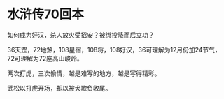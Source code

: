 # 水浒传70回本

如何成为好汉，杀人放火受招安？被绑投降而后立功？

36天罡，72地煞，108星宿，108将，108好汉，36可理解为12月份加24节气，72可理解为72座高山峻岭。

两次打虎，三次偷情，越是难写的地方，越是写得精彩。

武松以打虎开场，却以被犬欺负收尾。
